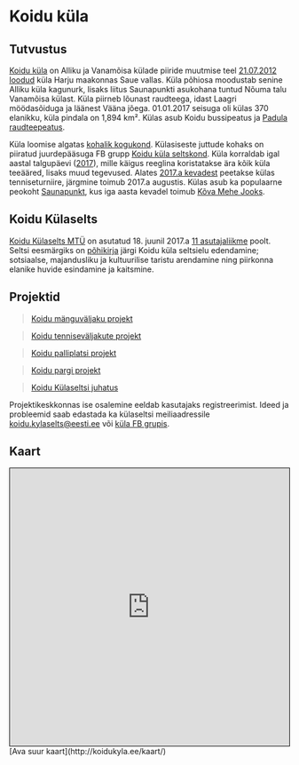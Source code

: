 # Koidu küla

## Tutvustus

[Koidu küla](https://medium.com/koidu) on Alliku ja Vanamõisa külade piiride muutmise teel [21.07.2012 loodud](https://www.riigiteataja.ee/akt/118072012005) küla Harju maakonnas Saue vallas. Küla põhiosa moodustab senine Alliku küla kagunurk, lisaks liitus Saunapunkti asukohana tuntud Nõuma talu Vanamõisa külast. Küla piirneb lõunast raudteega, idast Laagri möödasõiduga ja läänest Vääna jõega. 01.01.2017 seisuga oli külas 370 elanikku, küla pindala on 1,894 km². Külas asub Koidu bussipeatus ja [Padula raudteepeatus](https://et.wikipedia.org/wiki/Padula_raudteepeatus). 

Küla loomise algatas [kohalik kogukond](https://www.facebook.com/koidu). Külasiseste juttude kohaks on piiratud juurdepääsuga FB grupp [Koidu küla seltskond](https://www.facebook.com/groups/koidu/). Küla korraldab igal aastal talgupäevi ([2017](https://www.facebook.com/pg/koidu/photos/?tab=album&album_id=1528208410546077)), mille käigus reeglina koristatakse ära kõik küla teeääred, lisaks muud tegevused. Alates [2017.a kevadest](https://www.facebook.com/pg/koidu/photos/?tab=album&album_id=1551307594902825) peetakse külas tenniseturniire, järgmine toimub 2017.a augustis. Külas asub ka populaarne peokoht [Saunapunkt](http://www.saunapunkt.ee/), kus iga aasta kevadel toimub [Kõva Mehe Jooks](https://www.stamina.ee/kovamees).

## Koidu Külaselts

[Koidu Külaselts MTÜ](/selts/) on asutatud 18. juunil 2017.a [11 asutajaliikme](/selts/liikmed.md) poolt. Seltsi eesmärgiks on [põhikirja](/selts/pohikiri_80419983_689415.pdf) järgi Koidu küla seltsielu edendamine; sotsiaalse, majandusliku ja kultuurilise taristu arendamine ning piirkonna elanike huvide esindamine ja kaitsmine.

## Projektid

<blockquote class="trello-board-compact">
  <a href="https://trello.com/b/4aElLaga/koidu-m%C3%A4nguv%C3%A4ljak">Koidu mänguväljaku projekt</a>
</blockquote>
<blockquote class="trello-board-compact">
  <a href="https://trello.com/b/VwAGi2Mh/koidu-tennisev%C3%A4ljakud">Koidu tenniseväljakute projekt</a>
</blockquote>
<blockquote class="trello-board-compact">
  <a href="https://trello.com/b/M3HkaOgT/koidu-palliplats">Koidu palliplatsi projekt</a>
</blockquote>
<blockquote class="trello-board-compact">
  <a href="https://trello.com/b/wO11C45b/koidu-park">Koidu pargi projekt</a>
</blockquote>
<blockquote class="trello-board-compact">
  <a href="https://trello.com/b/yAfngIr2/koidu-k%C3%BClaseltsi-juhatus">Koidu Külaseltsi juhatus</a>
</blockquote>
<script src="https://p.trellocdn.com/embed.min.js"></script>

Projektikeskkonnas ise osalemine eeldab kasutajaks registreerimist. Ideed ja probleemid saab edastada ka külaseltsi meiliaadressile koidu.kylaselts@eesti.ee või [küla FB grupis](https://www.facebook.com/groups/koidu/).

## Kaart

<iframe height='500px' width='100%' frameborder='0' src='http://koidukyla.ee/kaart/' style='border: 1px solid black'></iframe>
[Ava suur kaart](http://koidukyla.ee/kaart/)
